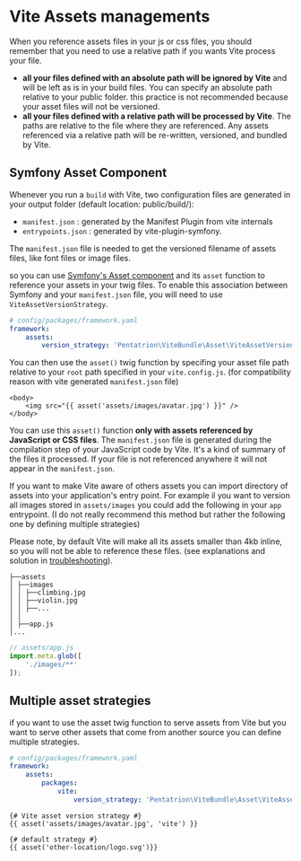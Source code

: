# Vite Assets managements

When you reference assets files in your js or css files, you should remember that you need to use a relative path if you wants Vite process your file.
- **all your files defined with an absolute path will be ignored by Vite** and will be left as is in your build files. You can specify an absolute path relative to your public folder. this practice is not recommended because your asset files will not be versioned.
- **all your files defined with a relative path will be processed by Vite**. The paths are relative to the file where they are referenced. Any assets referenced via a relative path will be re-written, versioned, and bundled by Vite.

## Symfony Asset Component

Whenever you run a `build` with Vite, two configuration files are generated in your output folder (default location: public/build/):

- `manifest.json` : generated by the Manifest Plugin from vite internals
- `entrypoints.json` : generated by vite-plugin-symfony.

The `manifest.json` file is needed to get the versioned filename of assets files, like font files or image files.

so you can use [Symfony's Asset component](https://symfony.com/doc/current/components/asset.html) and its `asset` function to reference your assets in your twig files.
To enable this association between Symfony and your `manifest.json` file, you will need to use `ViteAssetVersionStrategy`.

```yaml
# config/packages/framework.yaml
framework:
    assets:
        version_strategy: 'Pentatrion\ViteBundle\Asset\ViteAssetVersionStrategy'

```

You can then use the `asset()` twig function by specifing your asset file path relative to your `root` path specified in your `vite.config.js`. (for compatibility reason with vite generated `manifest.json` file)

```twig
<body>
    <img src="{{ asset('assets/images/avatar.jpg') }}" />
</body>
```
You can use this `asset()` function **only with assets referenced by JavaScript or CSS files**. The `manifest.json` file is generated during the compilation step of your JavaScript code by Vite. It's a kind of summary of the files it processed. If your file is not referenced anywhere it will not appear in the `manifest.json`.

If you want to make Vite aware of others assets you can import directory of assets into your application's entry point. For example il you want to version all images stored in `assets/images` you could add the following in your `app` entrypoint. (I do not really recommend this method but rather the following one by defining multiple strategies)

Please note, by default Vite will make all its assets smaller than 4kb inline, so you will not be able to reference these files. (see explanations and solution in [troubleshooting](/guide/troubleshooting.html#troubleshooting)).

```
├──assets
│ ├──images
│ │ ├──climbing.jpg
│ │ ├──violin.jpg
│ │ ├──...
│ │
│ ├──app.js
│...
```

```js
// assets/app.js
import.meta.glob([
    './images/**'
]);
```

## Multiple asset strategies

if you want to use the asset twig function to serve assets from Vite but you want to serve other assets that come from another source you can define multiple strategies.

```yaml
# config/packages/framework.yaml
framework:
    assets:
        packages:
            vite:
                version_strategy: 'Pentatrion\ViteBundle\Asset\ViteAssetVersionStrategy'
```

```twig
{# Vite asset version strategy #}
{{ asset('assets/images/avatar.jpg', 'vite') }}

{# default strategy #}
{{ asset('other-location/logo.svg')}}
```

